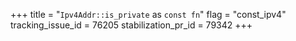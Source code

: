 +++
title = "`Ipv4Addr::is_private` as `const fn`"
flag = "const_ipv4"
tracking_issue_id = 76205
stabilization_pr_id = 79342
+++
